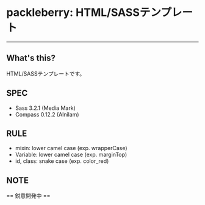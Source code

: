 # packleberry: HTML/SASSテンプレート
***

## What's this?
HTML/SASSテンプレートです。

## SPEC
* Sass 3.2.1 (Media Mark)
* Compass 0.12.2 (Alnilam)

## RULE
* mixin: lower camel case (exp. wrapperCase)
* Variable: lower camel case (exp. marginTop)
* id, class: snake case (exp. color_red)

## NOTE
== 鋭意開発中 ==


